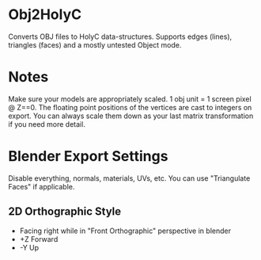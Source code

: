 # Obj2HolyC

Converts OBJ files to HolyC data-structures. Supports edges (lines), triangles (faces) and a mostly untested Object mode.

# Notes

Make sure your models are appropriately scaled. 1 obj unit = 1 screen pixel @ Z==0. The floating point positions of the vertices are cast to integers on export. You can always scale them down as your last matrix transformation if you need more detail.

# Blender Export Settings

Disable everything, normals, materials, UVs, etc. You can use "Triangulate Faces" if applicable.

## 2D Orthographic Style

 * Facing right while in "Front Orthographic" perspective in blender
 * +Z Forward
 * -Y Up
